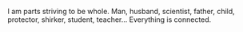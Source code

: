 I am parts striving to be whole. Man, husband, scientist, father, child, protector, shirker, student, teacher... Everything is connected.
